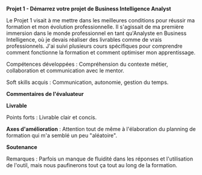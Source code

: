**Projet 1 - Démarrez votre projet de Business Intelligence Analyst**

Le Projet 1 visait à me mettre dans les meilleures conditions pour réussir ma formation et mon évolution professionnelle. 
Il s'agissait de ma première immersion dans le monde professionnel en tant qu'Analyste en Business Intelligence, où je devais 
réaliser des livrables comme de vrais professionnels.
J'ai suivi plusieurs cours spécifiques pour comprendre comment fonctionne la formation et comment optimiser mon apprentissage.

Compétences développées : Compréhension du contexte métier, collaboration et communication avec le mentor.

Soft skills acquis : Communication, autonomie, gestion du temps.

**Commentaires de l'évaluateur**

**Livrable**

Points forts : Livrable clair et concis.

**Axes d'amélioration** : Attention tout de même à l'élaboration du planning de formation qui m'a semblé un peu "aléatoire".

**Soutenance**

Remarques : Parfois un manque de fluidité dans les réponses et l'utilisation de l'outil, mais nous paufinerons tout ça tout au long de la formation.

